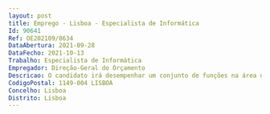 ```yaml
--- 
layout: post
title: Emprego - Lisboa - Especialista de Informática
Id: 90641
Ref: OE202109/0634
DataAbertura: 2021-09-28
DataFecho: 2021-10-13
Trabalho: Especialista de Informática
Empregador: Direção-Geral do Orçamento
Descricao: O candidato irá desempenhar um conjunto de funções na área de análise e tratamento de dados  qualidade dos dados e estatística  análise de risco orçamental  apoio ao utilizador no desenvolvimento de análises avançadas de dados  inovação, redesenho de processos e automação.
CodigoPostal: 1149-004 LISBOA
Concelho: Lisboa
Distrito: Lisboa
--- 
```

